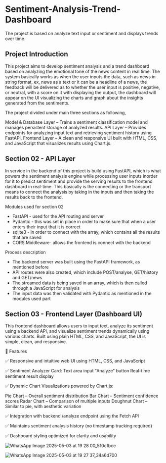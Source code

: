 # Sentiment-Analysis-Trend-Dashboard
The project is based on  analyze text input  or sentiment and displays trends over time.

## Project Introduction

This project aims to develop sentiment analysis and a trend dashboard based on analyzing the emotional tone of the news content in real time. The system basically works as when the user inputs the data, such as news in string format, ex, news as a text or it can be a headline of a news, the feedback will be delivered as to whether the user input is positive, negative, or neutral, with a score on it with displaying the output, the dashboard will appear on the UI visualizing the charts and graph about the insights generated from the sentiments.

The project divided under main three sections as following,

Model & Database Layer – Trains a sentiment classification model and manages persistent storage of analyzed results.
API Layer – Provides endpoints for analyzing input text and retrieving sentiment history using FastAPI.
Frontend Layer – A clean and responsive UI built with HTML, CSS, and JavaScript that visualizes results using Chart.js.

## Section 02 - API Layer

In service in the backend of this project is build using FastAPI, which is what powers the sentiment analysis engine while processing user inputs inorder for it to predict sentiment and provide the serving results to the frontend dashboard in real-time. This basically is the connecting or the transport means to connect the analysis by taking in the inputs and then taking the results back to the frontend.


Modules used for section 02
- FastAPI - used for the API routing and server
- Pydantic - this was set in place in order to make sure that when a user enters their input that it is correct
- sqlite3 - in order to connect with the array, which contains all the results that are saved
- CORS Middleware- allows the frontend is connect with the backend


Process description
- The backend server was built using the FastAPI framework, as mentioned before
- API routes were also created, which include POST/analyse, GET/history and GET/news
- The streamed data is being saved in an array, which is then called through a JavaScript for analysis
- The input data was then validated with Pydantic as mentioned in the modules used part



## Section 03 - Frontend Layer (Dashboard UI)

This frontend dashboard allows users to input text, analyze its sentiment using a backend API, and visualize sentiment trends dynamically using various charts. Built using plain HTML, CSS, and JavaScript, the UI is simple, clean, and responsive.

📌 Features

✅ Responsive and intuitive web UI using HTML, CSS, and JavaScript

✅ Sentiment Analyzer Card:
Text area input
"Analyze" button
 Real-time sentiment result display
 
✅ Dynamic Chart Visualizations powered by Chart.js:

Pie Chart – Overall sentiment distribution
Bar Chart – Sentiment confidence scores
Radar Chart – Comparison of multiple inputs
Doughnut Chart – Similar to pie, with aesthetic variation

✅ Integration with backend /analyze endpoint using the Fetch API

✅ Maintains sentiment analysis history (no timestamp tracking required)

✅ Dashboard styling optimized for clarity and usability


![WhatsApp Image 2025-05-03 at 19 28 00_510cfbce](https://github.com/user-attachments/assets/c2235135-52d1-4d4a-aff9-5b46a74d5f83)



![WhatsApp Image 2025-05-03 at 19 27 37_34a6d700](https://github.com/user-attachments/assets/5e477b7b-bdb6-40a5-9e20-2af3ba165add)



